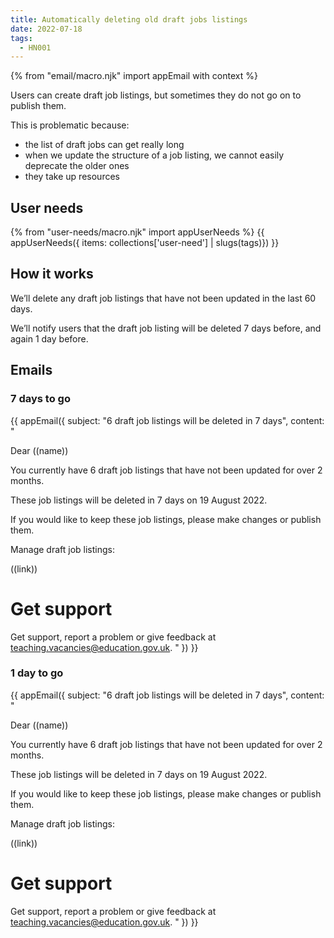 ```yaml
---
title: Automatically deleting old draft jobs listings
date: 2022-07-18
tags:
  - HN001
---
```


{% from "email/macro.njk" import appEmail with context %}

Users can create draft job listings, but sometimes they do not go on to publish them.

This is problematic because:

- the list of draft jobs can get really long
- when we update the structure of a job listing, we cannot easily deprecate the older ones
- they take up resources

## User needs

{% from "user-needs/macro.njk" import appUserNeeds %}
{{ appUserNeeds({ items: collections['user-need'] | slugs(tags)}) }}

## How it works

We’ll delete any draft job listings that have not been updated in the last 60 days.

We’ll notify users that the draft job listing will be deleted 7 days before, and again 1 day before.

## Emails

### 7 days to go

<!-- markdownlint-disable MD025 MD001 -->
{{ appEmail({
  subject: "6 draft job listings will be deleted in 7 days",
  content: "

Dear ((name))

You currently have 6 draft job listings that have not been updated for over 2 months.

These job listings will be deleted in 7 days on 19 August 2022.

If you would like to keep these job listings, please make changes or publish them.

Manage draft job listings:

((link))

# Get support

Get support, report a problem or give feedback at [teaching.vacancies@education.gov.uk](mailto:teaching.vacancies@education.gov.uk).
  "
}) }}

### 1 day to go

<!-- markdownlint-disable MD025 MD001 -->
{{ appEmail({
  subject: "6 draft job listings will be deleted in 7 days",
  content: "

Dear ((name))

You currently have 6 draft job listings that have not been updated for over 2 months.

These job listings will be deleted in 7 days on 19 August 2022.

If you would like to keep these job listings, please make changes or publish them.

Manage draft job listings:

((link))

# Get support

Get support, report a problem or give feedback at [teaching.vacancies@education.gov.uk](mailto:teaching.vacancies@education.gov.uk).
  "
}) }}
